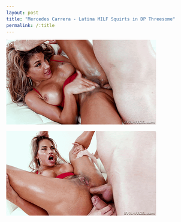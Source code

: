```yaml
---
layout: post
title: "Mercedes Carrera - Latina MILF Squirts in DP Threesome"
permalink: /:title
---
```


![10](./files/Latina%20MILF%20Squirts%20In%20DP%20Threesome!%20-%20Evil%20Angel%20Video%20(10).gif)

![11](./files/Latina%20MILF%20Squirts%20In%20DP%20Threesome!%20-%20Evil%20Angel%20Video%20(11).gif)
